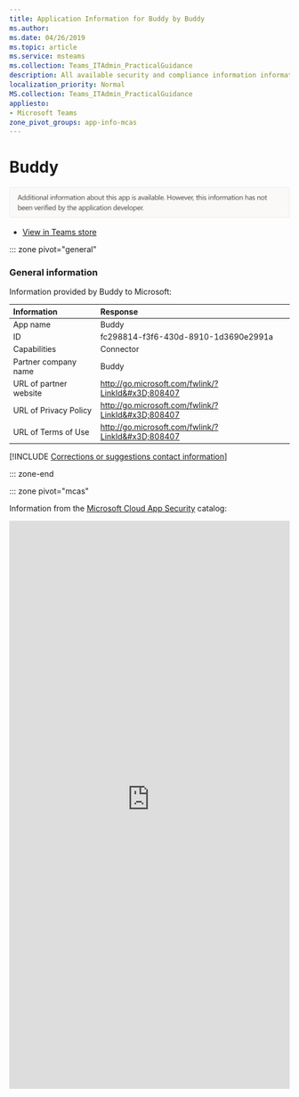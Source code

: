```yaml
---
title: Application Information for Buddy by Buddy
ms.author: 
ms.date: 04/26/2019
ms.topic: article
ms.service: msteams
ms.collection: Teams_ITAdmin_PracticalGuidance
description: All available security and compliance information information for Buddy, its data handling policies, its Microsoft Cloud App Security app catalog information, and security/compliance information in the CSA STAR registry.
localization_priority: Normal
MS.collection: Teams_ITAdmin_PracticalGuidance
appliesto:
- Microsoft Teams
zone_pivot_groups: app-info-mcas
---
```

# Buddy

<p></p><img alt="Non-attested image" src="./images/unattested.png" width="650"/>

* <a href="https://teams.microsoft.com/l/app/fc298814-f3f6-430d-8910-1d3690e2991a" target="_blank">View in Teams store</a>

::: zone pivot="general"

### General information

Information provided by Buddy to Microsoft:

| **Information** | **Response** |
|:----------------|:-------------|
| App name | Buddy |
| ID | fc298814-f3f6-430d-8910-1d3690e2991a |
| Capabilities | Connector |
| Partner company name | Buddy |
| URL of partner website | <http://go.microsoft.com/fwlink/?LinkId&#x3D;808407> |
| URL of Privacy Policy | <http://go.microsoft.com/fwlink/?LinkId&#x3D;808407> |
| URL of Terms of Use | <http://go.microsoft.com/fwlink/?LinkId&#x3D;808407> |

 [!INCLUDE [Corrections or suggestions contact information](./includes/corrections-or-suggestions.md)]

::: zone-end


::: zone pivot="mcas"

Information from the [Microsoft Cloud App Security](https://www.microsoft.com/en-us/enterprise-mobility-security/cloud-app-security) catalog:

<iframe height='1020' title='Microsoft Cloud App Security Information' src='https://3ca685143b5b46b4b0e5266dadf2e97c.codepen.website/#/dashboard/28534' frameborder='no'  style='width: 100%;'>

Open <a href="https://3ca685143b5b46b4b0e5266dadf2e97c.codepen.website/#/dashboard/28534" target="_blank">in a new tab</a>

[!INCLUDE [Corrections or suggestions contact information](./includes/corrections-or-suggestions.md)]

::: zone-end

